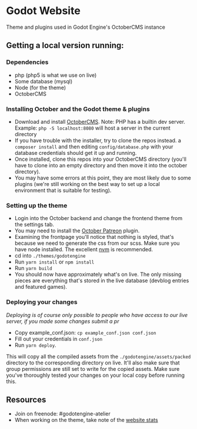 # Godot Website
Theme and plugins used in Godot Engine's OctoberCMS instance

## Getting a local version running:

### Dependencies

- php (php5 is what we use on live)
- Some database (mysql)
- Node (for the theme)
- OctoberCMS

### Installing October and the Godot theme & plugins

- Download and install [OctoberCMS](http://octobercms.com/). Note: PHP has a builtin dev server. Example: `php -S localhost:8080` will host a server in the current directory 
- If you have trouble with the installer, try to clone the repos instead. a `composer install` and then editing `config/database.php` with your database credentials should get it up and running.
- Once installed, clone this repos into your OctoberCMS directory (you'll have to clone into an empty directory and then move it into the october directory).
- You may have some errors at this point, they are most likely due to some plugins (we're still working on the best way to set up a local environment that is suitable for testing). 

### Setting up the theme

- Login into the October backend and change the frontend theme from the settings tab.
- You may need to install the [October Patreon](https://github.com/pcvonz/oc-patreongoalstatus-plugin) plugin.
- Examining the frontpage you'll notice that nothing is styled, that's because we need to generate the css from our scss. Make sure you have node installed. The excellent [nvm](https://github.com/creationix/nvm) is recommended.
- cd into `./themes/godotengine`
- Run `yarn install` or `npm install`
- Run `yarn build`
- You should now have approximately what's on live. The only missing pieces are everything that's stored in the live database (devblog entries and featured games).

### Deploying your changes

*Deploying is of course only possible to people who have access to our live server, if you made some changes submit a pr*

- Copy example_conf.json: `cp example_conf.json conf.json`
- Fill out your credentials in `conf.json`
- Run `yarn deploy`.

This will copy all the compiled assets from the `./godotengine/assets/packed` directory to the corresponding directory on live. It'll also make sure that group permissions are still set to write for the copied assets. Make sure you've thoroughly tested your changes on your local copy before running this. 

## Resources

- Join on freenode: #godotengine-atelier
- When working on the theme, take note of the [website stats](https://stats.tuxfamily.org/godotengine.org)
